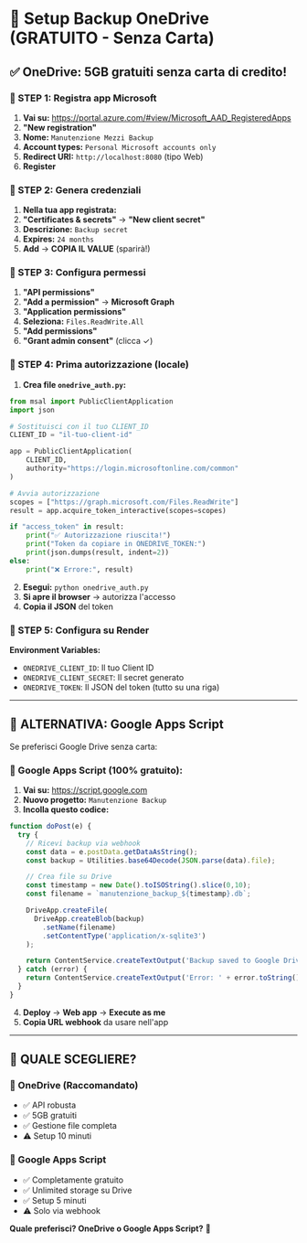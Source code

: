 # 💙 Setup Backup OneDrive (GRATUITO - Senza Carta)

## **✅ OneDrive: 5GB gratuiti senza carta di credito!**

### **🔧 STEP 1: Registra app Microsoft**

1. **Vai su:** https://portal.azure.com/#view/Microsoft_AAD_RegisteredApps
2. **"New registration"**
3. **Nome:** `Manutenzione Mezzi Backup`
4. **Account types:** `Personal Microsoft accounts only`
5. **Redirect URI:** `http://localhost:8080` (tipo Web)
6. **Register**

### **🔧 STEP 2: Genera credenziali**

1. **Nella tua app registrata:**
2. **"Certificates & secrets"** → **"New client secret"**
3. **Descrizione:** `Backup secret`
4. **Expires:** `24 months`
5. **Add** → **COPIA IL VALUE** (sparirà!)

### **🔧 STEP 3: Configura permessi**

1. **"API permissions"**
2. **"Add a permission"** → **Microsoft Graph**
3. **"Application permissions"**
4. **Seleziona:** `Files.ReadWrite.All`
5. **"Add permissions"**
6. **"Grant admin consent"** (clicca ✓)

### **🔧 STEP 4: Prima autorizzazione (locale)**

1. **Crea file `onedrive_auth.py`:**
```python
from msal import PublicClientApplication
import json

# Sostituisci con il tuo CLIENT_ID
CLIENT_ID = "il-tuo-client-id"

app = PublicClientApplication(
    CLIENT_ID,
    authority="https://login.microsoftonline.com/common"
)

# Avvia autorizzazione
scopes = ["https://graph.microsoft.com/Files.ReadWrite"]
result = app.acquire_token_interactive(scopes=scopes)

if "access_token" in result:
    print("✅ Autorizzazione riuscita!")
    print("Token da copiare in ONEDRIVE_TOKEN:")
    print(json.dumps(result, indent=2))
else:
    print("❌ Errore:", result)
```

2. **Esegui:** `python onedrive_auth.py`
3. **Si apre il browser** → autorizza l'accesso
4. **Copia il JSON** del token

### **🔧 STEP 5: Configura su Render**

**Environment Variables:**
- `ONEDRIVE_CLIENT_ID`: Il tuo Client ID
- `ONEDRIVE_CLIENT_SECRET`: Il secret generato
- `ONEDRIVE_TOKEN`: Il JSON del token (tutto su una riga)

---

## **🔄 ALTERNATIVA: Google Apps Script**

Se preferisci Google Drive senza carta:

### **📝 Google Apps Script (100% gratuito):**

1. **Vai su:** https://script.google.com
2. **Nuovo progetto:** `Manutenzione Backup`
3. **Incolla questo codice:**

```javascript
function doPost(e) {
  try {
    // Ricevi backup via webhook
    const data = e.postData.getDataAsString();
    const backup = Utilities.base64Decode(JSON.parse(data).file);

    // Crea file su Drive
    const timestamp = new Date().toISOString().slice(0,10);
    const filename = `manutenzione_backup_${timestamp}.db`;

    DriveApp.createFile(
      DriveApp.createBlob(backup)
        .setName(filename)
        .setContentType('application/x-sqlite3')
    );

    return ContentService.createTextOutput('Backup saved to Google Drive');
  } catch (error) {
    return ContentService.createTextOutput('Error: ' + error.toString());
  }
}
```

4. **Deploy** → **Web app** → **Execute as me**
5. **Copia URL webhook** da usare nell'app

---

## **🤔 QUALE SCEGLIERE?**

### **💙 OneDrive (Raccomandato)**
- ✅ API robusta
- ✅ 5GB gratuiti
- ✅ Gestione file completa
- ⚠️ Setup 10 minuti

### **📗 Google Apps Script**
- ✅ Completamente gratuito
- ✅ Unlimited storage su Drive
- ✅ Setup 5 minuti
- ⚠️ Solo via webhook

**Quale preferisci? OneDrive o Google Apps Script?** 🚀
